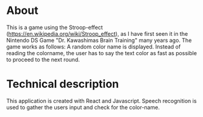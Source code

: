 # About
This is a game using the Stroop-effect (https://en.wikipedia.org/wiki/Stroop_effect), as I have first seen it in the Nintendo DS Game "Dr. Kawashimas Brain Training" many years ago. The game works as follows: A random color name is displayed. Instead of reading the colorname, the user has to say the text color as fast as possible to proceed to the next round.

# Technical description
This application is created with React and Javascript. Speech recognition is used to gather the users input and check for the color-name.

